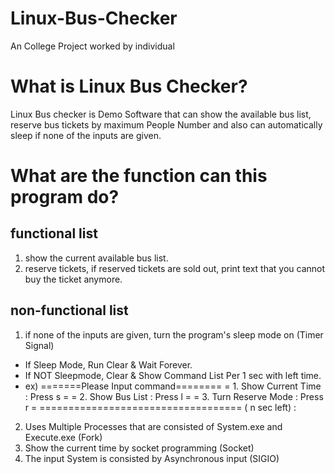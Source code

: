# Linux-Bus-Checker
An College Project worked by individual 

# What is Linux Bus Checker?
Linux Bus checker is Demo Software that can show the available bus list, reserve bus tickets by maximum People Number
and also can automatically sleep if none of the inputs are given.

# What are the function can this program do?
## functional list

1. show the current available bus list.
2. reserve tickets, if reserved tickets are sold out, print text that you cannot buy the ticket anymore.

## non-functional list

1. if none of the inputs are given, turn the program's sleep mode on (Timer Signal)
- If Sleep Mode, Run Clear & Wait Forever.
- If NOT Sleepmode, Clear & Show Command List Per 1 sec with left time.
- ex)
=======Please Input command========
=  1. Show Current Time : Press s =
=  2. Show Bus List : Press l     =
=  3. Turn Reserve Mode : Press r =
=================================== ( n sec left)
:

2. Uses Multiple Processes that are consisted of System.exe and Execute.exe (Fork)
3. Show the current time by socket programming (Socket)
4. The input System is consisted by Asynchronous input (SIGIO)
